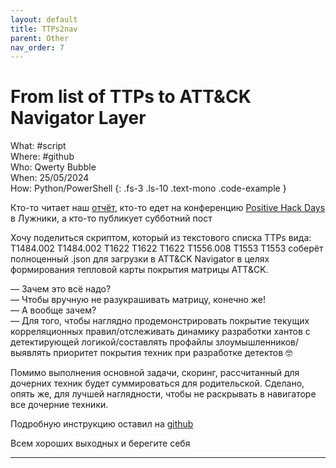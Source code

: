 ```yaml
---
layout: default
title: TTPs2nav
parent: Other
nav_order: 7
---
```

# From list of TTPs to ATT&CK Navigator Layer

What: #script\
Where: #github\
Who: Qwerty Bubble\
When: 25/05/2024\
How: Python/PowerShell
{: .fs-3 .ls-10 .text-mono .code-example }

Кто-то читает наш [отчёт], кто-то едет на конференцию [Positive Hack Days] в Лужники, а кто-то публикует субботний пост

Хочу поделиться скриптом, который из текстового списка TTPs вида:
T1484.002
T1484.002
T1622
T1622
T1622
T1556.008
T1553
T1553
соберёт полноценный .json для загрузки в ATT&CK Navigator в целях формирования тепловой карты покрытия матрицы ATT&CK.

— Зачем это всё надо?\
— Чтобы вручную не разукрашивать матрицу, конечно же!\
— А вообще зачем?\
— Для того, чтобы наглядно продемонстрировать покрытие текущих корреляционных правил/отслеживать динамику разработки хантов с детектирующей логикой/составлять профайлы злоумышленников/выявлять приоритет покрытия техник при разработке детектов 🤓

Помимо выполнения основной задачи, скоринг, рассчитанный для дочерних техник будет суммироваться для родительской. Сделано, опять же, для лучшей наглядности, чтобы не раскрывать в навигаторе все дочерние техники.

Подробную инструкцию оставил на [github]

Всем хороших выходных и берегите себя

----
[отчёт]:https://t.me/qb_channel/80
[Positive Hack Days]:https://phdays.com/
[github]:https://github.com/QwertyBubble/ttps2navigator